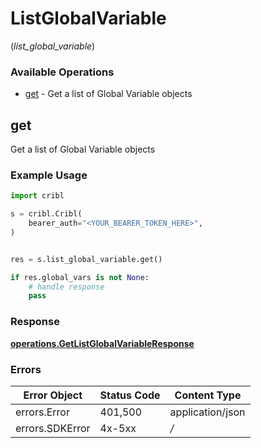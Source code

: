 # ListGlobalVariable
(*list_global_variable*)

### Available Operations

* [get](#get) - Get a list of Global Variable objects

## get

Get a list of Global Variable objects

### Example Usage

```python
import cribl

s = cribl.Cribl(
    bearer_auth="<YOUR_BEARER_TOKEN_HERE>",
)


res = s.list_global_variable.get()

if res.global_vars is not None:
    # handle response
    pass
```


### Response

**[operations.GetListGlobalVariableResponse](../../models/operations/getlistglobalvariableresponse.md)**
### Errors

| Error Object     | Status Code      | Content Type     |
| ---------------- | ---------------- | ---------------- |
| errors.Error     | 401,500          | application/json |
| errors.SDKError  | 4x-5xx           | */*              |
